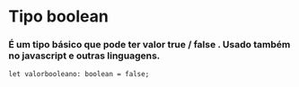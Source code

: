 # Tipo boolean
### É um tipo básico que pode ter valor true / false . Usado também no javascript e outras linguagens.
```
let valorbooleano: boolean = false;
```
